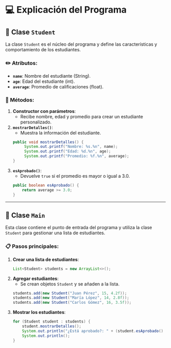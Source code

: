 # 💻 Explicación del Programa

## 📂 Clase `Student`
La clase `Student` es el núcleo del programa y define las características y comportamiento de los estudiantes.

### ✏️ **Atributos**:
- **`name`**: Nombre del estudiante (String).
- **`age`**: Edad del estudiante (int).
- **`average`**: Promedio de calificaciones (float).

### 🔧 **Métodos**:
1. **Constructor con parámetros**:
   - Recibe nombre, edad y promedio para crear un estudiante personalizado.
2. **`mostrarDetalles()`**:
   - Muestra la información del estudiante.
   ```java
   public void mostrarDetalles() {
        System.out.printf("Nombre: %s.%n", name);
        System.out.printf("Edad: %d.%n", age);
        System.out.printf("Promedio: %f.%n", average);
   }
   ```
3. **`esAprobado()`**:
   - Devuelve `true` si el promedio es mayor o igual a 3.0.
   ```java
   public boolean esAprobado() {
       return average >= 3.0;
   }
   ```

---

## 🚀 Clase `Main`
Esta clase contiene el punto de entrada del programa y utiliza la clase `Student` para gestionar una lista de estudiantes.

### 📋 **Pasos principales**:
1. **Crear una lista de estudiantes**:
   ```java
   List<Student> students = new ArrayList<>();
   ```
2. **Agregar estudiantes**:
   - Se crean objetos `Student` y se añaden a la lista.
   ```java
   students.add(new Student("Juan Pérez", 15, 4.2f));
   students.add(new Student("María López", 14, 2.8f));
   students.add(new Student("Carlos Gómez", 16, 3.5f));
   ```
3. **Mostrar los estudiantes**:
   ```java
   for (Student student : students) {
       student.mostrarDetalles();
       System.out.println("¿Está aprobado?: " + (student.esAprobado() ? "Sí" : "No"));
       System.out.println();
   }
   ```